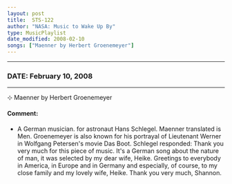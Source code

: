 ```yaml
---
layout: post
title:  STS-122
author: "NASA: Music to Wake Up By"
type: MusicPlaylist
date_modified: 2008-02-10
songs: ["Maenner by Herbert Groenemeyer"]
---
```


----
### DATE: February 10, 2008
----
⊹ Maenner by Herbert Groenemeyer

#### Comment:
* A German musician. for astronaut  Hans Schlegel. Maenner translated is Men. Groenemeyer is also known for his portrayal of Lieutenant Werner in Wolfgang Petersen's movie Das Boot. Schlegel responded: Thank you very much for this piece of music. It's a German song about the nature of man, it was selected by my dear wife, Heike. Greetings to everybody in America, in Europe and in Germany and especially, of course, to my close family and my lovely wife, Heike. Thank you very much, Shannon.



<br/>
<center>
	<a target="_blank"
	   href="https://twitter.com/intent/tweet?hashtags=Space,NASA,Playlist,NASAWakeupCalls,SpaceProgram&text={{ page.author}}, '{{ page.songs.first }}' {{ page.title }}, {{ page.date | date: '%B %d, %Y' }}. {{ site.url }}{{ page.url }}&via=nasawakeupcalls"><i class="fab fa-twitter" alt="Tweet this page" style="font-size: 1.3em;"></i></a>
	&nbsp; 	<i class="fas fa-user-astronaut" style="font-size: 1.5em;"></i> &nbsp;
    <a id="custom_amazon_link"
       type="amzn" search="#"
       category="popular music">
    <i class="fab fa-amazon" style="font-size: 1.3em;"></i></a>
</center>

<!-- Randomly resolve an individual entry from a song array -->
<script src="/assets/javascript/seedrandom.min.js"></script>
<script>
  var wake_me_up = ["Maenner by Herbert Groenemeyer"];
  var prng = new Math.seedrandom();
  function randomSong() {
    song = wake_me_up[Math.floor(Math.random() * wake_me_up.length)];
    var amazon_link = document.getElementById("custom_amazon_link");
    amazon_link.setAttribute("search", song);
  }
  window.onload = randomSong();
</script>
